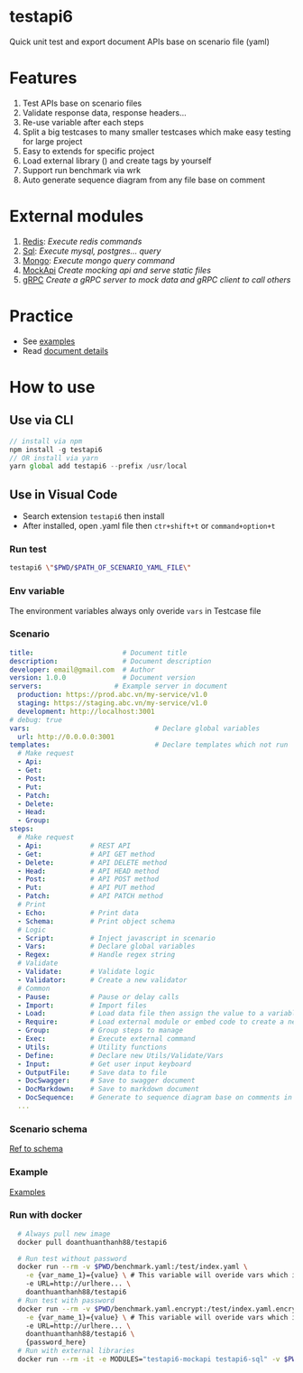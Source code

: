 # testapi6
Quick unit test and export document APIs base on scenario file (yaml)

# Features
1. Test APIs base on scenario files
2. Validate response data, response headers...
3. Re-use variable after each steps
4. Split a big testcases to many smaller testcases which make easy testing for large project
5. Easy to extends for specific project
6. Load external library () and create tags by yourself
7. Support run benchmark via wrk
8. Auto generate sequence diagram from any file base on comment

# External modules
1. [Redis](https://github.com/doanthuanthanh88/testapi6-redis): _Execute redis commands_
2. [Sql](https://github.com/doanthuanthanh88/testapi6-sql): _Execute mysql, postgres... query_
2. [Mongo](https://github.com/doanthuanthanh88/testapi6-mongo): _Execute mongo query command_
3. [MockApi](https://github.com/doanthuanthanh88/testapi6-mockapi) _Create mocking api and serve static files_
3. [gRPC](https://github.com/doanthuanthanh88/testapi6-grpc) _Create a gRPC server to mock data and gRPC client to call others_

# Practice
- See [examples](./test)
- Read [document details](https://doanthuanthanh88.github.io/testapi6/)

# How to use

## Use via CLI
```javascript
// install via npm
npm install -g testapi6
// OR install via yarn
yarn global add testapi6 --prefix /usr/local
```
## Use in Visual Code
- Search extension `testapi6` then install
- After installed, open .yaml file then `ctr+shift+t` or `command+option+t`

### Run test
```sh
testapi6 \"$PWD/$PATH_OF_SCENARIO_YAML_FILE\"
```

### Env variable
The environment variables always only overide `vars` in Testcase file

### Scenario
```yaml
title:                      # Document title
description:                # Document description
developer: email@gmail.com  # Author
version: 1.0.0              # Document version
servers:                  # Example server in document
  production: https://prod.abc.vn/my-service/v1.0
  staging: https://staging.abc.vn/my-service/v1.0
  development: http://localhost:3001
# debug: true
vars:                               # Declare global variables
  url: http://0.0.0.0:3001
templates:                          # Declare templates which not run
  # Make request
  - Api:
  - Get:
  - Post:
  - Put:
  - Patch:
  - Delete:
  - Head:
  - Group:
steps:
  # Make request
  - Api:            # REST API
  - Get:            # API GET method
  - Delete:         # API DELETE method
  - Head:           # API HEAD method
  - Post:           # API POST method
  - Put:            # API PUT method
  - Patch:          # API PATCH method
  # Print
  - Echo:           # Print data
  - Schema:         # Print object schema
  # Logic
  - Script:         # Inject javascript in scenario
  - Vars:           # Declare global variables
  - Regex:          # Handle regex string
  # Validate
  - Validate:       # Validate logic
  - Validator:      # Create a new validator
  # Common
  - Pause:          # Pause or delay calls
  - Import:         # Import files
  - Load:           # Load data file then assign the value to a variable
  - Require:        # Load external module or embed code to create a new tags
  - Group:          # Group steps to manage
  - Exec:           # Execute external command
  - Utils:          # Utility functions
  - Define:         # Declare new Utils/Validate/Vars
  - Input:          # Get user input keyboard
  - OutputFile:     # Save data to file
  - DocSwagger:     # Save to swagger document
  - DocMarkdown:    # Save to markdown document
  - DocSequence:    # Generate to sequence diagram base on comments in code
  ...
```

### Scenario schema
[Ref to schema](./schema.json)

### Example

[Examples](./test)

### Run with docker

```sh
  # Always pull new image
  docker pull doanthuanthanh88/testapi6

  # Run test without password
  docker run --rm -v $PWD/benchmark.yaml:/test/index.yaml \
    -e {var_name_1}={value} \ # This variable will overide vars which is declared in testcase/vars
    -e URL=http://urlhere... \
    doanthuanthanh88/testapi6
  # Run test with password
  docker run --rm -v $PWD/benchmark.yaml.encrypt:/test/index.yaml.encrypt \
    -e {var_name_1}={value} \ # This variable will overide vars which is declared in testcase/vars
    -e URL=http://urlhere... \
    doanthuanthanh88/testapi6 \
    {password_here}
  # Run with external libraries
  docker run --rm -it -e MODULES="testapi6-mockapi testapi6-sql" -v $PWD/test/examples/mock_data.yaml:/test/index.yaml doanthuanthanh88/testapi6
```
